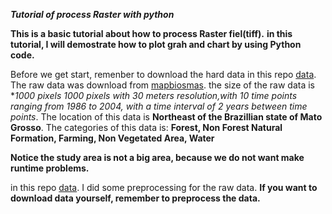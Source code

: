 ***Tutorial of process Raster with python***

**This is a basic tutorial about how to process Raster fiel(tiff).**
**in this tutorial, I will demostrate how to plot grah and chart by using Python code.**

Before we get start, remenber to download the hard data in this repo [data](https://github.com/Solojang/COMPUTER-PROG-FOR-GIS/tree/main/data).
The raw data was download from [mapbiosmas](https://mapbiomas.org/download).
the size of the raw data is **1000 pixels *1000 pixels with 30 meters resolution,with 10 time points ranging from 1986 to 2004, with a time interval of 2 years between time points**.
The location of this data is **Northeast of the Brazillian state of Mato Grosso**.
The categories of this data is: **Forest, Non Forest Natural  Formation, Farming, Non Vegetated Area, Water**

**Notice the study area is not a big area, because we do not want make runtime problems.**

in this repo [data](https://github.com/Solojang/COMPUTER-PROG-FOR-GIS/tree/main/data). I did some preprocessing for the raw data. 
**If you want to download data yourself, remember to preprocess the data.**
